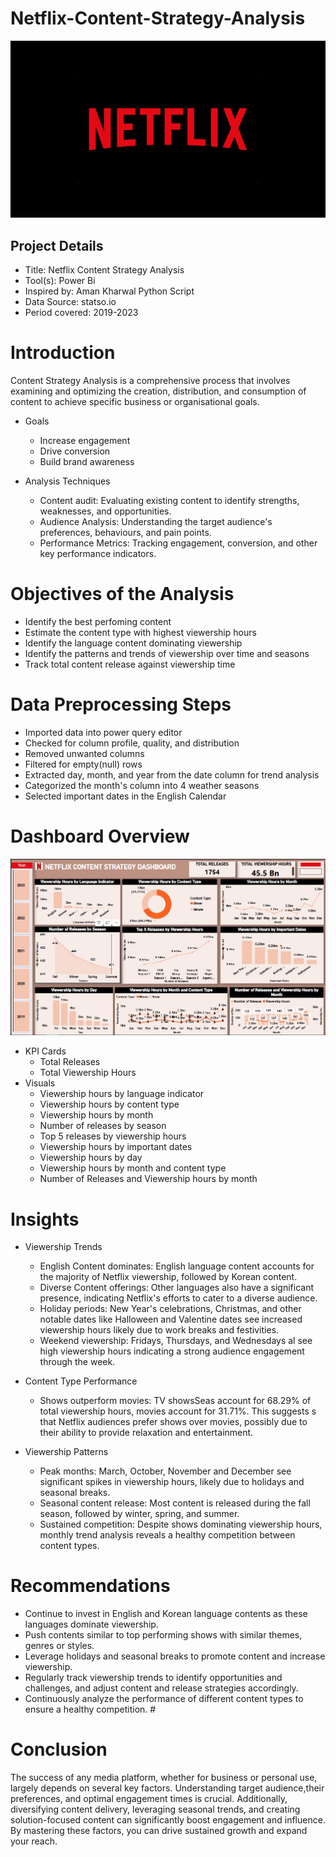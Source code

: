 # Netflix-Content-Strategy-Analysis
![](https://github.com/VictorOkomayin/Files/blob/main/images%20(4).png)

## Project Details
- Title: Netflix Content Strategy Analysis 
- Tool(s): Power Bi
- Inspired by: Aman Kharwal Python Script 
- Data Source: statso.io
- Period covered: 2019-2023

# Introduction 
Content Strategy Analysis is a comprehensive process that involves examining and optimizing the creation, distribution, and consumption of content to achieve specific business or organisational goals.

- Goals
   - Increase engagement
   - Drive conversion
   - Build brand awareness

- Analysis Techniques
   - Content audit: Evaluating existing content to identify strengths, weaknesses, and opportunities.
   - Audience Analysis: Understanding the target audience's preferences, behaviours, and pain points.
   - Performance Metrics: Tracking engagement, conversion, and other key performance indicators.

# Objectives of the Analysis 
- Identify the best perfoming content
- Estimate the content type with highest viewership hours
- Identify the language content dominating viewership
- Identify the patterns and trends of viewership over time and seasons
- Track total content release against viewership time

# Data Preprocessing Steps
- Imported data into power query editor
- Checked for column profile, quality, and distribution
- Removed unwanted columns
- Filtered for empty(null) rows
- Extracted day, month, and year from the date column for trend analysis
- Categorized the month's column into 4 weather seasons
- Selected important dates in the English Calendar

# Dashboard Overview

![](https://github.com/VictorOkomayin/Files/blob/main/netflix1_020832.jpg)

 - KPI Cards
   - Total Releases
   - Total Viewership Hours
 - Visuals
   - Viewership hours by language indicator
   - Viewership hours by content type
   - Viewership hours by month
   - Number of releases by season
   - Top 5 releases by viewership hours
   - Viewership hours by important dates
   - Viewership hours by day
   - Viewership hours by month and content type
   - Number of Releases and Viewership hours by month

# Insights 

- Viewership Trends
   - English Content dominates: English language content accounts for the majority of Netflix viewership, followed by   Korean content.
   - Diverse Content offerings: Other languages also have a significant presence, indicating Netflix's efforts to cater to a diverse audience.
   - Holiday periods: New Year's celebrations, Christmas, and other notable dates like Halloween and Valentine dates see increased viewership hours likely due to work breaks and festivities.
   - Weekend viewership: Fridays, Thursdays, and Wednesdays al see high viewership hours indicating a strong audience engagement through the week.
   
- Content Type Performance
   - Shows outperform movies: TV showsSeas account for 68.29% of total viewership hours, movies account for 31.71%. This suggests s that Netflix audiences prefer shows over movies, possibly due to their ability to provide relaxation and entertainment.
   
- Viewership Patterns
   - Peak months: March, October, November and December see significant spikes in viewership hours, likely due to holidays and seasonal breaks.
   - Seasonal content release: Most content is released during the fall season, followed by winter, spring, and summer.
   - Sustained competition: Despite shows dominating viewership hours, monthly trend analysis reveals a healthy competition between content types.
 
# Recommendations 
  - Continue to invest in English and Korean language contents as these languages dominate viewership.
  - Push contents similar to top performing shows with similar themes, genres or styles.
  - Leverage holidays and seasonal breaks to promote content and increase viewership.
  - Regularly track viewership trends to identify opportunities and challenges, and adjust content and release strategies accordingly.
  - Continuously analyze the performance of different content types to ensure a healthy competition. # 

# Conclusion 
The success of any media platform, whether for business or personal use, largely depends on several key factors. Understanding target audience,their preferences, and optimal engagement times is crucial. Additionally, diversifying content delivery, leveraging seasonal trends, and creating solution-focused content can significantly boost engagement and influence. By mastering these factors, you can drive sustained growth and expand your reach.
